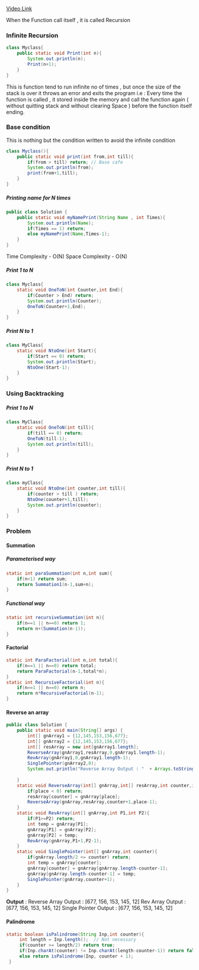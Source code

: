 
[Video Link](https://youtu.be/yVdKa8dnKiE?si=D-C0hvUrrg7YCRHk)

When the Function call itself , it is called Recursion 
### Infinite Recursion 

```Java
class Myclass{
	public static void Print(int n){
		System.out.println(n);
		Print(n+1);
	}
}
```

This is function tend to run infinite no of times , but once the size of the stack is over it throws an error and exits the program
	i.e : Every time the function is called , it stored inside the memory and call the function again ( without quitting stack and without clearing Space ) before the function itself ending.

### Base condition

This is nothing but the condition written to avoid the infinite condition

```Java
class Myclass(){
	public static void print(int from,int till){  
	    if(from > till) return; // Base cafe 
	    System.out.println(from);
	    print(from+1,till);
	}
}
```

##### Printing name for N times
```Java
public class Solution {
    public static void myNamePrint(String Name , int Times){  
        System.out.println(Name);  
        if(Times == 1) return;  
        else myNamePrint(Name,Times-1);  
    }  
}
```
Time Complexity - O(N) 
Space Complexity - O(N)

##### Print 1 to N
```Java
class Myclass{
	static void OneToN(int Counter,int End){  
	    if(Counter > End) return;  
	    System.out.println(Counter);  
	    OneToN(Counter+1,End);  
	}
}
```

##### Print N to 1
```Java
class MyClass{
	static void NtoOne(int Start){
		if(Start == 0) return;
		System.out.println(Start);
		NtoOne(Start-1);
	}
}
```


### Using Backtracking

##### Print 1 to N 
```Java
class MyClass{
	static void OneToN(int till){  
	    if(till == 0) return;  
	    OneToN(till-1);  
	    System.out.println(till);  
	}
}
```

##### Print N to 1
```Java
class myClass{
	static void NtoOne(int counter,int till){  
	    if(counter > till ) return;  
	    NtoOne(counter+1,till);  
	    System.out.println(counter);  
	}
}
```

### Problem
#### Summation
##### Parameterised way
```Java
static int paraSummation(int n,int sum){  
    if(n<1) return sum;  
    return Summation1(n-1,sum+n);  
}
```
##### Functional way
```Java
static int recursiveSummation(int n){  
    if(n==1 || n==0) return 1;  
    return n+(Summation(n-1));  
}
```

#### Factorial
```Java
static int ParaFactorial(int n,int total){  
    if(n==1 || n==0) return total;  
    return ParaFactorial(n-1,total*n);  
}  
static int RecursiveFactorial(int n){  
    if(n==1 || n==0) return n;  
    return n*RecursiveFactorial(n-1);  
}
```

#### Reverse an array
```Java
public class Solution {  
    public static void main(String[] args) {  
        int[] gnArray1 = {12,145,153,156,677};  
        int[] gnArray2 = {12,145,153,156,677};  
        int[] resArray = new int[gnArray1.length];  
        ReverseArray(gnArray1,resArray,0,gnArray1.length-1);  
        RevArray(gnArray1,0,gnArray1.length-1);  
        SinglePointer(gnArray2,0);  
        System.out.println("Reverse Array Output : "  + Arrays.toString(resArray) +  "\nRev Array Output : " + Arrays.toString(gnArray1) + "\nSingle Pointer Output : " + Arrays.toString(gnArray2));  
  
    }  
    static void ReverseArray(int[] gnArray,int[] resArray,int counter,int place){  
        if(place < 0) return;  
        resArray[counter] = gnArray[place];  
        ReverseArray(gnArray,resArray,counter+1,place-1);  
    }  
    static void RevArray(int[] gnArray,int P1,int P2){  
        if(P1>=P2) return;  
        int temp = gnArray[P1];  
        gnArray[P1] = gnArray[P2];  
        gnArray[P2] = temp;  
        RevArray(gnArray,P1+1,P2-1);  
    }  
    static void SinglePointer(int[] gnArray,int counter){  
        if(gnArray.length/2 <= counter) return;  
        int temp = gnArray[counter];  
        gnArray[counter] = gnArray[gnArray.length-counter-1];  
        gnArray[gnArray.length-counter-1] = temp;  
        SinglePointer(gnArray,counter+1);  
    }  
}
```
**Output** :
Reverse Array Output : [677, 156, 153, 145, 12]
Rev Array Output : [677, 156, 153, 145, 12]
Single Pointer Output : [677, 156, 153, 145, 12]



#### Palindrome
```Java
static boolean isPalindrome(String Inp,int counter){  
     int length = Inp.length();  // Not necessary
     if(counter >= length/2) return true;  
     if(Inp.charAt(counter) != Inp.charAt(length-counter-1)) return false;  
     else return isPalindrome(Inp, counter + 1);  
 }
```
#### 

